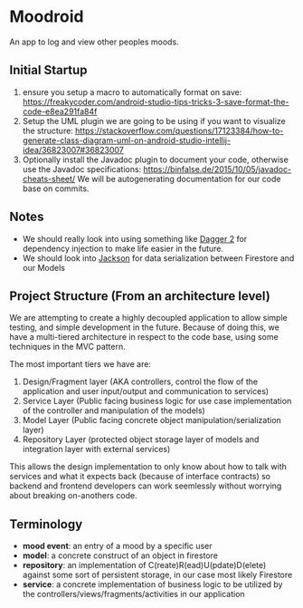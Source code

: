 # Moodroid

An app to log and view other peoples moods. 

## Initial Startup

1. ensure you setup a macro to automatically format on save: https://freakycoder.com/android-studio-tips-tricks-3-save-format-the-code-e8ea291fa84f
2. Setup the UML plugin we are going to be using if you want to visualize the structure: https://stackoverflow.com/questions/17123384/how-to-generate-class-diagram-uml-on-android-studio-intellij-idea/36823007#36823007
3. Optionally install the Javadoc plugin to document your code, otherwise use the Javadoc specifications: https://binfalse.de/2015/10/05/javadoc-cheats-sheet/ We will be autogenerating documentation for our code base on commits.

## Notes

- We should really look into using something like [Dagger 2](https://github.com/google/dagger) for dependency injection to make life easier in the future.
- We should look into [Jackson](https://www.baeldung.com/jackson-object-mapper-tutorial) for data serialization between Firestore and our Models

## Project Structure (From an architecture level)

We are attempting to create a highly decoupled application to allow simple testing, and simple development in the future. Because of doing this, we have a multi-tiered architecture in respect to the code base, using some techniques in the MVC pattern.

The most important tiers we have are:

1. Design/Fragment layer (AKA controllers, control the flow of the application and user input/output and communication to services)
2. Service Layer (Public facing business logic for use case implementation of the controller and manipulation of the models)
3. Model Layer (Public facing concrete object manipulation/serialization layer)
4. Repository Layer (protected object storage layer of models and integration layer with external services)

This allows the design implementation to only know about how to talk with services and what it expects back (because of interface contracts) so backend and frontend developers can work seemlessly without worrying about breaking on-anothers code.

## Terminology

- **mood event**: an entry of a mood by a specific user
- **model**: a concrete construct of an object in firestore
- **repository**: an implementation of C(reate)R(ead)U(pdate)D(elete) against some sort of persistent storage, in our case most likely Firestore
- **service**: a concrete implementation of business logic to be utilized by the controllers/views/fragments/activities in our application
